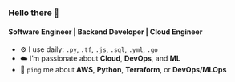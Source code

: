 ### Hello there 👋  

#### Software Engineer | Backend Developer | Cloud Engineer

- ⚙️ I use daily: `.py`, `.tf`, `.js`, `.sql`, `.yml`, `.go`
- ☁️ I’m passionate about **Cloud**, **DevOps**, and **ML**  
- 💬 `ping` me about **AWS**, **Python**, **Terraform**, or **DevOps/MLOps**  
